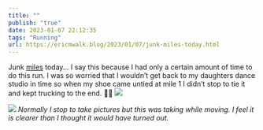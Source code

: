 ```yaml
---
title: ""
publish: "true"
date: 2023-01-07 22:12:35
tags: "Running"
url: https://ericmwalk.blog/2023/01/07/junk-miles-today.html
---
```


Junk [miles](http://www.strava.com/activities/8354335691) today... I say this because I had only a certain amount of time to do this run. I was so worried that I wouldn’t get back to my daughters dance studio in time so when my shoe came untied at mile 1 I didn’t stop to tie it and kept trucking to the end. 🤦‍♂️
![](https://ericmwalk.blog/uploads/2023/6433643649.jpg)

![](https://ericmwalk.blog/uploads/2023/1ff98f6147.jpg)
*Normally I stop to take pictures but this was taking while moving. I feel it is clearer than I thought it would have turned out.*


